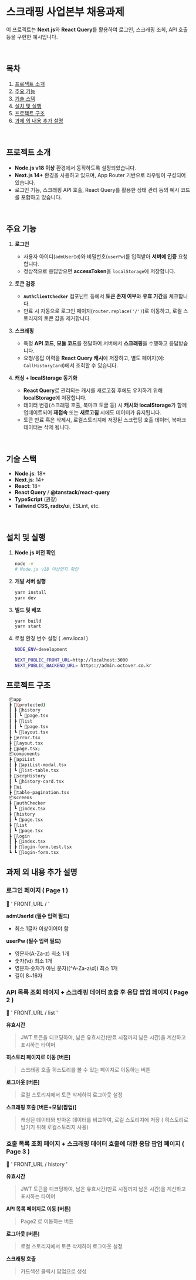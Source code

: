 # 스크래핑 사업본부 채용과제

이 프로젝트는 **Next.js**와 **React Query**를 활용하여 로그인, 스크래핑 조회, API 호출 등을 구현한 예시입니다.

<br/>

## 목차

1. [프로젝트 소개](#프로젝트-소개)
2. [주요 기능](#주요-기능)
3. [기술 스택](#기술-스택)
4. [설치 및 실행](#설치-및-실행)
5. [프로젝트 구조](#프로젝트-구조)
6. [과제 외 내용 추가 설명](#과제-외-내용-추가-설명)

<br/>

## 프로젝트 소개

- **Node.js v18 이상** 환경에서 동작하도록 설정되었습니다.
- **Next.js 14+** 환경을 사용하고 있으며, App Router 기반으로 라우팅이 구성되어 있습니다.
- 로그인 기능, 스크래핑 API 호출, React Query를 활용한 상태 관리 등의 예시 코드를 포함하고 있습니다.

<br/>

## 주요 기능

1. **로그인**

   - 사용자 아이디(`admUserId`)와 비밀번호(`userPw`)를 입력받아 **서버에 인증** 요청합니다.
   - 정상적으로 응답받으면 **accessToken**을 `localStorage`에 저장합니다.

2. **토큰 검증**

   - **`AuthClientChecker`** 컴포넌트 등에서 **토큰 존재 여부**와 **유효 기간**을 체크합니다.
   - 만료 시 자동으로 로그인 페이지(`router.replace('/')`)로 이동하고, 로컬 스토리지의 토큰 값을 제거합니다.

3. **스크래핑**

   - 특정 **API 코드**, **모듈 코드**를 전달하여 서버에서 **스크래핑**을 수행하고 응답받습니다.
   - 요청/응답 이력을 **React Query 캐시**에 저장하고, 별도 페이지(예: `CallHistoryCard`)에서 조회할 수 있습니다.

4. **캐싱 + localStorage 동기화**
   - **React Query**로 관리되는 캐시를 새로고침 후에도 유지하기 위해 **localStorage**에 저장합니다.
   - 데이터 변경(스크래핑 호출, 북마크 토글 등) 시 **캐시와 localStorage**가 함께 업데이트되어 **재접속** 또는 **새로고침** 시에도 데이터가 유지됩니다.
   - 토큰 만료 혹은 삭제시, 로컬스토리지에 저장된 스크랩핑 호출 데이터, 북마크 데이터는 삭제 됩니다.

<br/>

## 기술 스택

- **Node.js**: 18+
- **Next.js**: 14+
- **React**: 18+
- **React Query** / **@tanstack/react-query**
- **TypeScript** (권장)
- **Tailwind CSS, radix/ui**, ESLint, etc.

<br/>

## 설치 및 실행

1. **Node.js 버전 확인**
   ```bash
   node -v
   # Node.js v18 이상인지 확인
   ```
2. **개발 서버 실행**
   ```bash
   yarn install
   yarn dev
   ```
3. **빌드 및 배포**

   ```bash
   yarn build
   yarn start
   ```

4. 로컬 환경 변수 설정 ( .env.local )

   ```bash
   NODE_ENV=development

   NEXT_PUBLIC_FRONT_URL=http://localhost:3000
   NEXT_PUBLIC_BACKEND_URL= https://admin.octover.co.kr
   ```

## 프로젝트 구조

```bash
 📦app
 ┣ 📂(protected)
 ┃ ┣ 📂history
 ┃ ┃ ┗ 📜page.tsx
 ┃ ┣ 📂list
 ┃ ┃ ┗ 📜page.tsx
 ┃ ┗ 📜layout.tsx
 ┣ 📜error.tsx
 ┣ 📜layout.tsx
 ┣ 📜page.tsx;
 📦components
 ┣ 📂apiList
 ┃ ┣ 📜apiList-modal.tsx
 ┃ ┗ 📜list-table.tsx
 ┣ 📂scrpHistory
 ┃ ┗ 📜history-card.tsx
 ┣ 📂ui
 ┣ 📜table-pagination.tsx
 📦screens
 ┣ 📂authChecker
 ┃ ┗ 📜index.tsx
 ┣ 📂history
 ┃ ┗ 📜page.tsx
 ┣ 📂list
 ┃ ┗ 📜page.tsx
 ┣ 📂login
 ┃ ┣ 📜index.tsx
 ┃ ┣ 📜login-form.test.tsx
 ┗ ┗ 📜login-form.tsx

```

## 과제 외 내용 추가 설명

### 로그인 페이지 ( Page 1 )

📎 ' FRONT_URL / '

**admUserId (필수 입력 필드)**

- 최소 1글자 이상이어야 함

**userPw (필수 입력 필드)**

- 영문자(A-Za-z) 최소 1개
- 숫자(\d) 최소 1개
- 영문자·숫자가 아닌 문자([^A-Za-z\d]) 최소 1개
- 길이 8~16자

### API 목록 조회 페이지 + 스크래핑 데이터 호출 후 응답 팝업 페이지 ( Page 2 )

📎 ' FRONT_URL / list '

**유효시간**

> JWT 토큰을 디코딩하여, 남은 유효시간(만료 시점까지 남은 시간)을 계산하고 표시하는 타이머

**히스토리 페이지로 이동 [버튼]**

> 스크래핑 호출 히스토리를 볼 수 있는 페이지로 이동하는 버튼

**로그아웃 [버튼]**

> 로컬 스토리지에서 토큰 삭제하여 로그아웃 설정

**스크래핑 호출 [버튼+모달(팝업)]**

> 캐싱된 데이터와 받아온 데이터를 비교하여, 로컬 스토리지에 저장 ( 히스토리로 남기기 위해 로컬스토리지 사용)

### 호출 목록 조회 페이지 + 스크래핑 데이터 호출에 대한 응답 팝업 페이지 ( Page 3 )

📎 ' FRONT_URL / history '

**유효시간**

> JWT 토큰을 디코딩하여, 남은 유효시간(만료 시점까지 남은 시간)을 계산하고 표시하는 타이머

**API 목록 페이지로 이동 [버튼]**

> Page2 로 이동하는 버튼

**로그아웃 [버튼]**

> 로컬 스토리지에서 토큰 삭제하여 로그아웃 설정

**스크래핑 호출**

> 카드섹션 클릭시 팝업으로 생성
